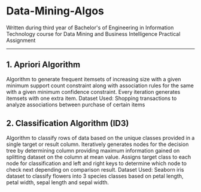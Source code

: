 # Data-Mining-Algos
Written during third year of Bachelor's of Engineering in Information Technology course for Data Mining and Business Intelligence Practical Assignment

---

## 1. Apriori Algorithm
Algorithm to generate frequent itemsets of increasing size with a given minimum support count constraint along with association rules for the same with a given minimum confidence constraint. Every iteration generates itemsets with one extra item.
Dataset Used: Shopping transactions to analyze associations between purchase of certain items

## 2. Classification Algorithm (ID3)
Algorithm to classify rows of data based on the unique classes provided in a single target or result column. Iteratively generates nodes for the decision tree by determining column providing maximum information gained on splitting dataset on the column at mean value. Assigns target class to each node for classification and left and right keys to determine which node to check next depending on comparison result.
Dataset Used: Seaborn iris dataset to classify flowers into 3 species classes based on petal length, petal width, sepal length and sepal width.
